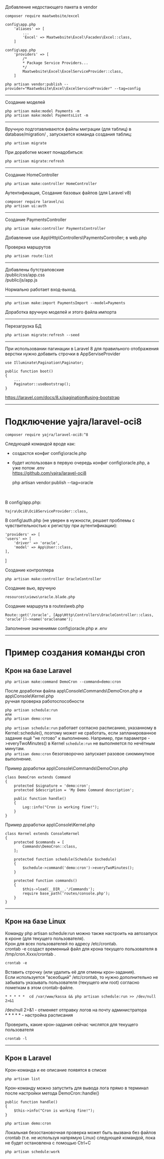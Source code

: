 Добавление недостающего пакета в vendor

```
composer require maatwebsite/excel

config\app.php
    'aliases' => [
        ...
        'Excel' => Maatwebsite\Excel\Facades\Excel::class,
    ]

config\app.php
    'providers' => [
        /*
        * Package Service Providers...
        */
        Maatwebsite\Excel\ExcelServiceProvider::class,
    ]

php artisan vendor:publish --provider="Maatwebsite\Excel\ExcelServiceProvider" --tag=config
```

----
Создание моделей

    php artisan make:model Payments -m
    php artisan make:model PaymentsList -m

----
Вручную подготавливаются файлы миграции (для таблиц) в database/migration/ ,
 запускается команда создания таблиц:

    php artisan migrate

При доработке может понадобиться:  

    php artisan migrate:refresh

----
Создание HomeController  

    php artisan make:controller HomeController

Аутентификация, Создание базовых файлов (для Laravel v8)  

    composer require laravel/ui
    php artisan ui:auth


----
Создание PaymentsController  
    
    php artisan make:controller PaymentsController

Добавление use App\Http\Controllers\PaymentsController; в web.php

Проверка маршрутов 

    php artisan route:list
----
Добавлены бутстраповские  
/public/css/app.css  
/public/js/app.js

Нормально работает вход-выход.

----

    php artisan make:import PaymentsImport --model=Payments

Доработка вручную моделей и этого файла импорта

----

Перезагрузка БД

    php artisan migrate:refresh --seed

----
При использовании пагинации в Laravel 8
для правильного отображения верстки
нужно добавить строчки в AppServiseProvider
```
use Illuminate\Pagination\Paginator;

public function boot()
{
    ...
    Paginator::useBootstrap();
}
```
https://laravel.com/docs/8.x/pagination#using-bootstrap


----

# Подключение yajra/laravel-oci8

    composer require yajra/laravel-oci8:^8


Следующей командой вроде как: 
- создастся конфиг config\oracle.php
- будет использован в первую очередь конфиг config\oracle.php, а уже потом .env  
https://github.com/yajra/laravel-oci8

    php artisan vendor:publish --tag=oracle

<br><br>
В config/app.php:

    Yajra\Oci8\Oci8ServiceProvider::class,

В config\auth.php (не уверен в нужности, решает проблемы с чувствительностью к регистру при аутентификации):

    'providers' => [
    'users' => [
        'driver' => 'oracle',
        'model' => App\User::class,
    ],
]

Создание контроллера

    php artisan make:controller OracleController

Создание вью, вручную

    resources\views\oracle.blade.php

Создание маршрута в routes\web.php

    Route::get('/oracle', [App\Http\Controllers\OracleController::class, 'oracle'])->name('oraclename');

Заполнение значениями config\oracle.php и .env

----

# Пример создания команды cron

## Крон на базе Laravel

    php artisan make:command DemoCron --command=demo:cron

После доработки файла app\Console\Commands\DemoCron.php и app\Console\Kernel.php  
ручная проверка работоспособности

    php artisan schedule:run
    или
    php artisan demo:cron

`php artisan schedule:run` работает согласно расписанию, указанному в Kernel::schedule(), поэтому может не сработать, если запланированное задание ещё "не готово" к выполнению. Например, при параметре ->everyTwoMinutes() в Kernel `schedule:run` не выполняется по нечётным минутам.  
`php artisan demo:cron` безоговорочно запускает разовое сиюминутное выполнение.

Пример доработки app\Console\Commands\DemoCron.php

```
class DemoCron extends Command
{
    protected $signature = 'demo:cron';
    protected $description = 'My Demo Command description';

    public function handle()
    {
        Log::info("Cron is working fine!");
    }
}
```

Пример доработки app\Console\Kernel.php
```
class Kernel extends ConsoleKernel
{    
    protected $commands = [
        Commands\DemoCron::class,
    ];
    
    protected function schedule(Schedule $schedule)
    {
        $schedule->command('demo:cron')->everyTwoMinutes();
    }

    protected function commands()
    {
        $this->load(__DIR__.'/Commands');
        require base_path('routes/console.php');
    }
}
```
----
## Крон на базе Linux

Команду php artisan schedule:run можно также настроить на автозапуск в кроне (для текущего пользователя).  
Крон для всех пользователей по адресу /etc/crontab.  
crontab -e создаст временный файл для крона текущего пользователя в /tmp/cron.Xxxx/crontab .  


    crontab -e

Вставить строчку (или удалить её для отмены крон-задания).  
Если используется "всеобщий" /etc/crontab, то нужно дополнительно не забывать указывать пользователя (текущего или root) согласно пометкам в этом crontab-файле.

    * * * * *  cd /var/www/kassa && php artisan schedule:run >> /dev/null 2>&1
/dev/null 2>&1 - отменяет отправку логов на почту администратора  
    * * * * * - настройка расписания 


Проверить, какие крон-задания сейчас числятся для текущего пользователя

    crontab -l
----
##  Крон в Laravel

Крон-команда и ее описание появятся в списке

    php artisan list

Крон-команду можно запустить для вывода лога прямо в терминал после настройки метода DemoCron::handle()

    public function handle()
    {      
        $this->info("Cron is working fine!");
    }

    php artisan demo:cron

Локальная безостановочная проверка может быть вызвана без файлов crontab (т.е. не используя напрямую Linux) следующей командой, пока не будет остановлена с помощью Ctrl+C

    php artisan schedule:work

    
